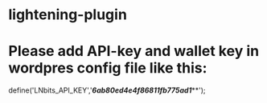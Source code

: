 # lightening-plugin

 
 # Please add API-key and wallet key in wordpres config file like this: 
 define('LNbits_API_KEY','***6ab80ed4e4f86811fb775ad1*****');
